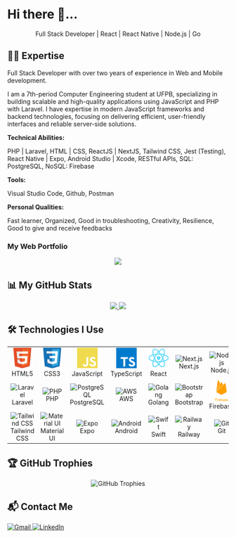 <h1 align="left">Hi there 👋...</h1> <p align="center"> Full Stack Developer | React | React Native | Node.js | Go </p>

## 🚀🚀 Expertise

<p>
  Full Stack Developer with over two years of experience in Web and Mobile development.
</p>
<p>
  I am a 7th-period Computer Engineering student at UFPB, specializing in building scalable and high-quality applications using JavaScript and PHP with Laravel. I have expertise in modern JavaScript frameworks and backend technologies, focusing on delivering efficient, user-friendly interfaces and reliable server-side solutions.
</p>

<strong>Technical Abilities:</strong>
<p>
  PHP | Laravel, HTML | CSS, ReactJS | NextJS, Tailwind CSS, Jest (Testing), React Native | Expo, Android Studio | Xcode, RESTful APIs, SQL: PostgreSQL, NoSQL: Firebase
</p>

<strong>Tools:</strong>
<p>
  Visual Studio Code, Github, Postman
</p>

<strong>Personal Qualities:</strong>
<p>
  Fast learner, Organized, Good in troubleshooting, Creativity, Resilience, Good to give and receive feedbacks
</p>

### My Web Portfolio
<p align="center"> <a href="https://antoniofernando.netlify.app/" target="_blank"> <img src="https://img.shields.io/badge/Portfolio-antoniofernando.netlify.app-<blue>?style=for-the-badge"/> </a> </p>


## 📊 My GitHub Stats
<div align="center"> <a href="https://github.com/antoniofernandodearujo"> <img height="180em" src="https://github-readme-stats.vercel.app/api?username=antoniofernandodearujo&show_icons=true&theme=dracula&count_private=true"/> <img height="180em" src="https://github-readme-stats.vercel.app/api/top-langs/?username=antoniofernandodearujo&layout=compact&langs_count=6&theme=dracula"/> </a> </div>

## 🛠️ Technologies I Use
<div align="center"> <table> <tr> <td align="center" width="110"> <img src="https://raw.githubusercontent.com/devicons/devicon/master/icons/html5/html5-original.svg" width="48" height="48" alt="HTML5" /> <br>HTML5 </td> <td align="center" width="110"> <img src="https://raw.githubusercontent.com/devicons/devicon/master/icons/css3/css3-original.svg" width="48" height="48" alt="CSS3" /> <br>CSS3 </td> <td align="center" width="110"> <img src="https://raw.githubusercontent.com/devicons/devicon/master/icons/javascript/javascript-plain.svg" width="48" height="48" alt="JavaScript" /> <br>JavaScript </td> <td align="center" width="110"> <img src="https://raw.githubusercontent.com/devicons/devicon/master/icons/typescript/typescript-plain.svg" width="48" height="48" alt="TypeScript" /> <br>TypeScript </td> <td align="center" width="110"> <img src="https://raw.githubusercontent.com/devicons/devicon/master/icons/react/react-original.svg" width="48" height="48" alt="React" /> <br>React </td> <td align="center" width="110"> <img src="https://cdn.jsdelivr.net/gh/devicons/devicon/icons/nextjs/nextjs-original.svg" width="48" height="48" alt="Next.js" /> <br>Next.js </td> <td align="center" width="110"> <img src="https://cdn.jsdelivr.net/gh/devicons/devicon/icons/nodejs/nodejs-original.svg" width="48" height="48" alt="Node.js" /> <br>Node.js </td> </tr> <tr> <td align="center" width="110"> <img src="https://cdn.jsdelivr.net/gh/devicons/devicon/icons/laravel/laravel-plain-wordmark.svg" width="48" height="48" alt="Laravel" /> <br>Laravel </td> <td align="center" width="110"> <img src="https://cdn.jsdelivr.net/gh/devicons/devicon/icons/php/php-original.svg" width="48" height="48" alt="PHP" /> <br>PHP </td> <td align="center" width="110"> <img src="https://cdn.jsdelivr.net/gh/devicons/devicon/icons/postgresql/postgresql-original-wordmark.svg" width="48" height="48" alt="PostgreSQL" /> <br>PostgreSQL </td> <td align="center" width="110"> <img src="https://cdn.jsdelivr.net/gh/devicons/devicon/icons/aws/aws-original.svg" width="48" height="48" alt="AWS" /> <br>AWS </td> <td align="center" width="110"> <img src="https://cdn.jsdelivr.net/gh/devicons/devicon/icons/go/go-original-wordmark.svg" width="48" height="48" alt="Golang" /> <br>Golang </td> <td align="center" width="110"> <img src="https://cdn.jsdelivr.net/gh/devicons/devicon/icons/bootstrap/bootstrap-original.svg" width="48" height="48" alt="Bootstrap" /> <br>Bootstrap </td> <td align="center" width="110"> <img src="https://raw.githubusercontent.com/devicons/devicon/master/icons/firebase/firebase-plain-wordmark.svg" width="48" height="48" alt="Firebase" /> <br>Firebase </td> </tr> <tr> <td align="center" width="110"> <img src="https://cdn.jsdelivr.net/gh/devicons/devicon/icons/tailwindcss/tailwindcss-plain.svg" width="48" height="48" alt="Tailwind CSS" /> <br>Tailwind CSS </td> <td align="center" width="110"> <img src="https://cdn.jsdelivr.net/gh/devicons/devicon/icons/materialui/materialui-original.svg" width="48" height="48" alt="Material UI" /> <br>Material UI </td> <td align="center" width="110"> <img src="https://cdn.jsdelivr.net/gh/devicons/devicon/icons/expo/expo-original-wordmark.svg" width="48" height="48" alt="Expo" /> <br>Expo </td> <td align="center" width="110"> <img src="https://cdn.jsdelivr.net/gh/devicons/devicon/icons/android/android-original.svg" width="48" height="48" alt="Android" /> <br>Android </td> <td align="center" width="110"> <img src="https://cdn.jsdelivr.net/gh/devicons/devicon/icons/swift/swift-original.svg" width="48" height="48" alt="Swift" /> <br>Swift </td> <td align="center" width="110"> <img src="https://cdn.jsdelivr.net/gh/devicons/devicon/icons/railway/railway-original.svg" width="48" height="48" alt="Railway" /> <br>Railway </td> <td align="center" width="110"> <img src="https://cdn.jsdelivr.net/gh/devicons/devicon/icons/git/git-original.svg" width="48" height="48" alt="Git" /> <br>Git </td> </tr> </table> </div>

## 🏆 GitHub Trophies
<p align="center">
  <img src="https://github-profile-trophy.vercel.app/?username=antoniofernandodearujo&theme=dracula" alt="GitHub Trophies" />
</p>

## 📬 Contact Me
<p align="left"> <a href="mailto:afas@academico.ufpb.br" target="_blank"> <img src="https://img.shields.io/badge/Gmail-darkred?style=for-the-badge&logo=gmail&logoColor=white" alt="Gmail"> </a> <a href="https://www.linkedin.com/in/antonio-fernando-8a2385235/" target="_blank"> <img src="https://img.shields.io/badge/LinkedIn-darkblue?style=for-the-badge&logo=linkedin&logoColor=white" alt="LinkedIn"> </a> </p>
